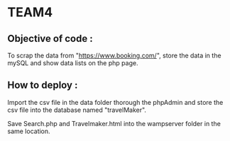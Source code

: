 

# TEAM4
## Objective of code : 
To scrap the data from "https://www.booking.com/", store the data in the mySQL and show data lists on the php page.


## How to deploy :

Import the csv file in the data folder thorough the phpAdmin 
and store the csv file into the database named "travelMaker".

Save Search.php and Travelmaker.html into the wampserver folder in the same location.
